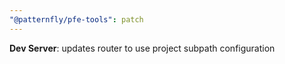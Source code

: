 ```yaml
---
"@patternfly/pfe-tools": patch
---
```


**Dev Server**: updates router to use project subpath configuration
